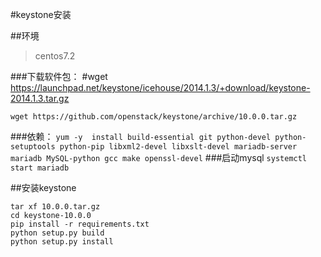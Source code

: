 #keystone安装

##环境
>centos7.2

###下载软件包：
#wget https://launchpad.net/keystone/icehouse/2014.1.3/+download/keystone-2014.1.3.tar.gz

`wget https://github.com/openstack/keystone/archive/10.0.0.tar.gz`

###依赖：
`yum -y  install build-essential git python-devel python-setuptools python-pip libxml2-devel libxslt-devel mariadb-server mariadb MySQL-python gcc make openssl-devel`
###启动mysql
`systemctl start mariadb`



##安装keystone
```
tar xf 10.0.0.tar.gz
cd keystone-10.0.0
pip install -r requirements.txt
python setup.py build
python setup.py install
```
